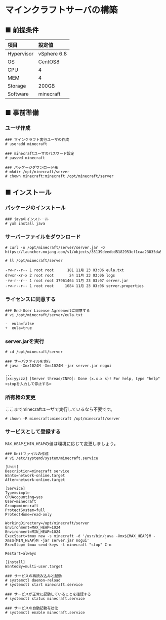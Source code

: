 # マインクラフトサーバの構築
## ■ 前提条件
|項目|設定値|
|:---|:---|
|Hypervisor|vSphere 6.8|
|OS|CentOS8|
|CPU|4|
|MEM|4|
|Storage|200GB|
|Software|minecraft|
## ■ 事前準備
### ユーザ作成
```
### マインクラフト実行ユーザの作成
# useradd minecraft

### minecraftユーザのパスワード設定
# passwd minecraft

### パッケージダウンロード先
# mkdir /opt/minecraft/server
# chown minecraft:minecraft /opt/minecraft/server
```
## ■ インストール
### パッケージのインストール
```
### javaのインストール
# yum install java
```
### サーバーファイルをダウンロード
```
# curl -o /opt/minecraft/server/server.jar -O https://launcher.mojang.com/v1/objects/35139deedbd5182953cf1caa23835da59ca3d7cd/server.jar
```
```
# ll /opt/minecraft/server
```
```
-rw-r--r-- 1 root root      181 11月 23 03:06 eula.txt
drwxr-xr-x 2 root root       24 11月 23 03:06 logs
-rw-r--r-- 1 root root 37961464 11月 23 03:07 server.jar
-rw-r--r-- 1 root root     1084 11月 23 03:06 server.properties
```
### ライセンスに同意する
```
### End-User License Agreementに同意する
# vi /opt/minecraft/server/eula.txt
```
```
-  eula=false
+  eula=true
```
### server.jarを実行
```
# cd /opt/minecraft/server
```
```
### サーバファイルを実行
# java -Xmx1024M -Xms1024M -jar server.jar nogui
```
```
...
[xx:yy:zz] [Server thread/INFO]: Done (x.x.x s)! For help, type "help"
<stopを入力して停止する>
```
### 所有権の変更
ここまでminecraftユーザで実行しているなら不要です。
```
# chown -R minecraft:minecraft /opt/minecraft/server
```
### サービスとして登録する
`MAX_HEAP`と`MIN_HEAP`の値は環境に応じて変更しましょう。
```
### Unitファイルの作成
# vi /etc/systemd/system/minecraft.service
```
```
[Unit]
Description=minecraft service
Wants=network-online.target
After=network-online.target

[Service]
Type=simple
CPUAccounting=yes
User=minecraft
Group=minecraft
ProtectSystem=full
ProtectHome=read-only

WorkingDirectory=/opt/minecraft/server
Environment=MAX_HEAP=1024
Environment=MIN_HEAP=1024
ExecStart=tmux new -s minecraft -d '/usr/bin/java -Xmx${MAX_HEAP}M -Xms${MIN_HEAP}M -jar server.jar nogui'
ExecStop= tmux send-keys -t minecraft "stop" C-m

Restart=always

[Install]
WantedBy=multi-user.target
```
```
### サービスの再読み込みと起動
# systemctl daemon-reload
# systemctl start minecraft.service
```
```
### サービスが正常に起動していることを確認する
# systemctl status minecraft.service
```
```
### サービスの自動起動有効化
# systemctl enable minecraft.service
```
